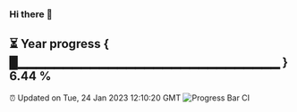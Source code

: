 ### Hi there 👋
⏳ Year progress { █▁▁▁▁▁▁▁▁▁▁▁▁▁▁▁▁▁▁▁▁▁▁▁▁▁▁▁▁▁ } 6.44 %
---
⏰ Updated on Tue, 24 Jan 2023 12:10:20 GMT
![Progress Bar CI](https://github.com/Moyi321/Moyi321/workflows/Progress%20Bar%20CI/badge.svg)
